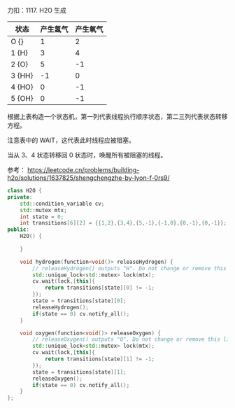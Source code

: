 
力扣：1117. H2O 生成

| 状态 | 产生氢气 | 产生氧气 |
|--------|--------|--------|
| O {}   | 1   | 2   |
| 1 {H}  | 3   | 4   |
| 2 {O}  | 5  | -1|
| 3 {HH} | -1  | 0|
| 4 {HO} | 0 | -1|
| 5 {OH} | 0 | -1|

根据上表构造一个状态机，第一列代表线程执行顺序状态，第二三列代表状态转移方程。

注意表中的 WAIT，这代表此时线程应被阻塞。

当从 3、4 状态转移回 0 状态时，唤醒所有被阻塞的线程。

参考：
https://leetcode.cn/problems/building-h2o/solutions/1637825/shengchengzhe-by-lyon-f-0rs9/

```cpp
class H2O {
private:
    std::condition_variable cv;
    std::mutex mtx;
    int state = 0;
    int transitions[6][2] = {{1,2},{3,4},{5,-1},{-1,0},{0,-1},{0,-1}};
public:
    H2O() {
        
    }

    void hydrogen(function<void()> releaseHydrogen) {
        // releaseHydrogen() outputs "H". Do not change or remove this line.
        std::unique_lock<std::mutex> lock(mtx);
        cv.wait(lock,[this]{
            return transitions[state][0] != -1;
        });
        state = transitions[state][0];
        releaseHydrogen();
        if(state == 0) cv.notify_all();
    }

    void oxygen(function<void()> releaseOxygen) {
        // releaseOxygen() outputs "O". Do not change or remove this line.
        std::unique_lock<std::mutex> lock(mtx);
        cv.wait(lock,[this]{
            return transitions[state][1] != -1;
        });
        state = transitions[state][1];
        releaseOxygen();
        if(state == 0) cv.notify_all();
    }
};
```
